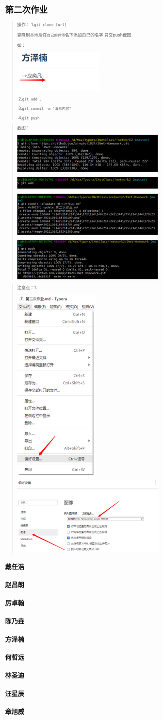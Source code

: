 # 第二次作业

> 操作： 1.`git clone [url]`
>
> 克隆到本地后在`自己的师傅`名下添加自己的名字
>只交push截图
>
> 如：
> 
> ![image-20211019184834784](第二次作业.assets/image-20211019184834784.png)
>
> ​				2.`git add .`
>
> ​				3.`git commit -m "消息内容" `
>
> ​				4.`git push`

> 截图：
> 
> ![image-20211019184306109](第二次作业.assets/image-20211019184306109.png)
>
> ![image-20211019185241389](第二次作业.assets/image-20211019185241389.png)
>
> ![image-20211019185640872](第二次作业.assets/image-20211019185640872.png)
>
> ![image-20211019185710344](第二次作业.assets/image-20211019185710344.png)

> 注意点：1.
> 
> ![image-20211019185912510](第二次作业.assets/image-20211019185912510.png)![image-20211019190002964](第二次作业.assets/image-20211019190002964.png)



## 戴任浩





## 赵昌朗





## 厉卓翰





## 陈乃垚





## 方泽楠



## 何哲远





## 林圣迪





## 汪星辰







## 章旭威
